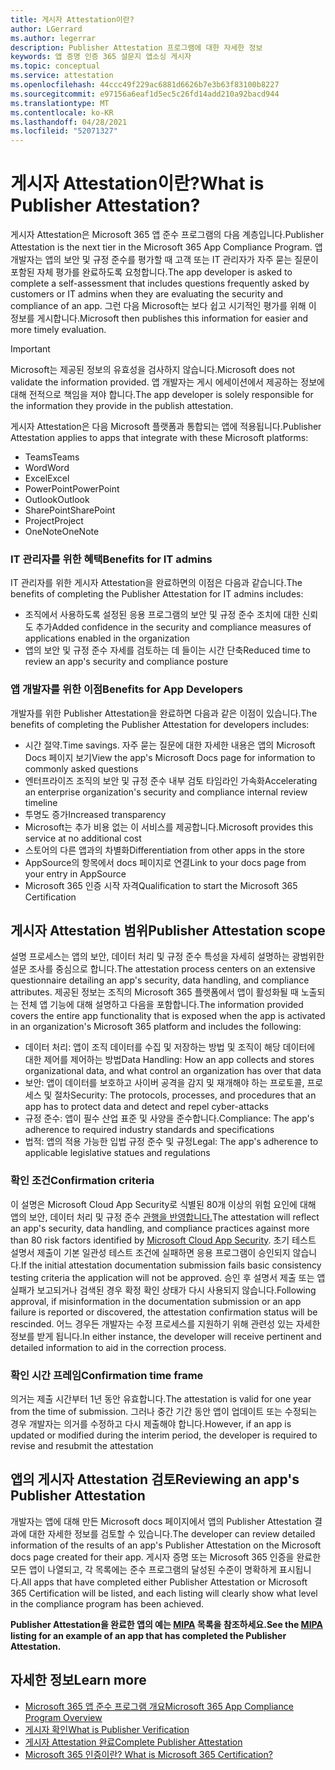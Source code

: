 ```yaml
---
title: 게시자 Attestation이란?
author: LGerrard
ms.author: legerrar
description: Publisher Attestation 프로그램에 대한 자세한 정보
keywords: 앱 증명 인증 365 설문지 앱소싱 게시자
ms.topic: conceptual
ms.service: attestation
ms.openlocfilehash: 44ccc49f229ac6881d6626b7e3b63f83100b8227
ms.sourcegitcommit: e97156a6eaf1d5ec5c26fd14add210a92bacd944
ms.translationtype: MT
ms.contentlocale: ko-KR
ms.lasthandoff: 04/28/2021
ms.locfileid: "52071327"
---
```

# <a name="what-is-publisher-attestation"></a><span data-ttu-id="d6380-104">게시자 Attestation이란?</span><span class="sxs-lookup"><span data-stu-id="d6380-104">What is Publisher Attestation?</span></span>

<span data-ttu-id="d6380-105">게시자 Attestation은 Microsoft 365 앱 준수 프로그램의 다음 계층입니다.</span><span class="sxs-lookup"><span data-stu-id="d6380-105">Publisher Attestation is the next tier in the Microsoft 365 App Compliance Program.</span></span> <span data-ttu-id="d6380-106">앱 개발자는 앱의 보안 및 규정 준수를 평가할 때 고객 또는 IT 관리자가 자주 묻는 질문이 포함된 자체 평가를 완료하도록 요청합니다.</span><span class="sxs-lookup"><span data-stu-id="d6380-106">The app developer is asked to complete a self-assessment that includes questions frequently asked by customers or IT admins when they are evaluating the security and compliance of an app.</span></span> <span data-ttu-id="d6380-107">그런 다음 Microsoft는 보다 쉽고 시기적인 평가를 위해 이 정보를 게시합니다.</span><span class="sxs-lookup"><span data-stu-id="d6380-107">Microsoft then publishes this information for easier and more timely evaluation.</span></span>

> [!IMPORTANT]
> <span data-ttu-id="d6380-108">Microsoft는 제공된 정보의 유효성을 검사하지 않습니다.</span><span class="sxs-lookup"><span data-stu-id="d6380-108">Microsoft does not validate the information provided.</span></span> <span data-ttu-id="d6380-109">앱 개발자는 게시 에세이션에서 제공하는 정보에 대해 전적으로 책임을 져야 합니다.</span><span class="sxs-lookup"><span data-stu-id="d6380-109">The app developer is solely responsible for the information they provide in the publish attestation.</span></span> 

<span data-ttu-id="d6380-110">게시자 Attestation은 다음 Microsoft 플랫폼과 통합되는 앱에 적용됩니다.</span><span class="sxs-lookup"><span data-stu-id="d6380-110">Publisher Attestation applies to apps that integrate with these Microsoft platforms:</span></span>
- <span data-ttu-id="d6380-111">Teams</span><span class="sxs-lookup"><span data-stu-id="d6380-111">Teams</span></span>
- <span data-ttu-id="d6380-112">Word</span><span class="sxs-lookup"><span data-stu-id="d6380-112">Word</span></span>
- <span data-ttu-id="d6380-113">Excel</span><span class="sxs-lookup"><span data-stu-id="d6380-113">Excel</span></span>
- <span data-ttu-id="d6380-114">PowerPoint</span><span class="sxs-lookup"><span data-stu-id="d6380-114">PowerPoint</span></span> 
- <span data-ttu-id="d6380-115">Outlook</span><span class="sxs-lookup"><span data-stu-id="d6380-115">Outlook</span></span>
- <span data-ttu-id="d6380-116">SharePoint</span><span class="sxs-lookup"><span data-stu-id="d6380-116">SharePoint</span></span>
- <span data-ttu-id="d6380-117">Project</span><span class="sxs-lookup"><span data-stu-id="d6380-117">Project</span></span>
- <span data-ttu-id="d6380-118">OneNote</span><span class="sxs-lookup"><span data-stu-id="d6380-118">OneNote</span></span>

### <a name="benefits-for-it-admins"></a><span data-ttu-id="d6380-119">IT 관리자를 위한 혜택</span><span class="sxs-lookup"><span data-stu-id="d6380-119">Benefits for IT admins</span></span>
<span data-ttu-id="d6380-120">IT 관리자를 위한 게시자 Attestation을 완료하면의 이점은 다음과 같습니다.</span><span class="sxs-lookup"><span data-stu-id="d6380-120">The benefits of completing the Publisher Attestation for IT admins includes:</span></span>
-   <span data-ttu-id="d6380-121">조직에서 사용하도록 설정된 응용 프로그램의 보안 및 규정 준수 조치에 대한 신뢰도 추가</span><span class="sxs-lookup"><span data-stu-id="d6380-121">Added confidence in the security and compliance measures of applications enabled in the organization</span></span>
-   <span data-ttu-id="d6380-122">앱의 보안 및 규정 준수 자세를 검토하는 데 들이는 시간 단축</span><span class="sxs-lookup"><span data-stu-id="d6380-122">Reduced time to review an app's security and compliance posture</span></span>

### <a name="benefits-for-app-developers"></a><span data-ttu-id="d6380-123">앱 개발자를 위한 이점</span><span class="sxs-lookup"><span data-stu-id="d6380-123">Benefits for App Developers</span></span> 
<span data-ttu-id="d6380-124">개발자를 위한 Publisher Attestation을 완료하면 다음과 같은 이점이 있습니다.</span><span class="sxs-lookup"><span data-stu-id="d6380-124">The benefits of completing the Publisher Attestation for developers includes:</span></span> 
-   <span data-ttu-id="d6380-125">시간 절약.</span><span class="sxs-lookup"><span data-stu-id="d6380-125">Time savings.</span></span> <span data-ttu-id="d6380-126">자주 묻는 질문에 대한 자세한 내용은 앱의 Microsoft Docs 페이지 보기</span><span class="sxs-lookup"><span data-stu-id="d6380-126">View the app's Microsoft Docs page for information to commonly asked questions</span></span>
-   <span data-ttu-id="d6380-127">엔터프라이즈 조직의 보안 및 규정 준수 내부 검토 타임라인 가속화</span><span class="sxs-lookup"><span data-stu-id="d6380-127">Accelerating an enterprise organization's security and compliance internal review timeline</span></span>
-   <span data-ttu-id="d6380-128">투명도 증가</span><span class="sxs-lookup"><span data-stu-id="d6380-128">Increased transparency</span></span>
- <span data-ttu-id="d6380-129">Microsoft는 추가 비용 없는 이 서비스를 제공합니다.</span><span class="sxs-lookup"><span data-stu-id="d6380-129">Microsoft provides this service at no additional cost</span></span>
-   <span data-ttu-id="d6380-130">스토어의 다른 앱과의 차별화</span><span class="sxs-lookup"><span data-stu-id="d6380-130">Differentiation from other apps in the store</span></span>
-   <span data-ttu-id="d6380-131">AppSource의 항목에서 docs 페이지로 연결</span><span class="sxs-lookup"><span data-stu-id="d6380-131">Link to your docs page from your entry in AppSource</span></span>
-   <span data-ttu-id="d6380-132">Microsoft 365 인증 시작 자격</span><span class="sxs-lookup"><span data-stu-id="d6380-132">Qualification to start the Microsoft 365 Certification</span></span>


## <a name="publisher-attestation-scope"></a><span data-ttu-id="d6380-133">게시자 Attestation 범위</span><span class="sxs-lookup"><span data-stu-id="d6380-133">Publisher Attestation scope</span></span>

<span data-ttu-id="d6380-134">설명 프로세스는 앱의 보안, 데이터 처리 및 규정 준수 특성을 자세히 설명하는 광범위한 설문 조사를 중심으로 합니다.</span><span class="sxs-lookup"><span data-stu-id="d6380-134">The attestation process centers on an extensive questionnaire detailing an app's security, data handling, and compliance attributes.</span></span> <span data-ttu-id="d6380-135">제공된 정보는 조직의 Microsoft 365 플랫폼에서 앱이 활성화될 때 노출되는 전체 앱 기능에 대해 설명하고 다음을 포함합니다.</span><span class="sxs-lookup"><span data-stu-id="d6380-135">The information provided covers the entire app functionality that is exposed when the app is activated in an organization's Microsoft 365 platform and includes the following:</span></span>

- <span data-ttu-id="d6380-136">데이터 처리: 앱이 조직 데이터를 수집 및 저장하는 방법 및 조직이 해당 데이터에 대한 제어를 제어하는 방법</span><span class="sxs-lookup"><span data-stu-id="d6380-136">Data Handling: How an app collects and stores organizational data, and what control an organization has over that data</span></span>
- <span data-ttu-id="d6380-137">보안: 앱이 데이터를 보호하고 사이버 공격을 감지 및 재개해야 하는 프로토콜, 프로세스 및 절차</span><span class="sxs-lookup"><span data-stu-id="d6380-137">Security: The protocols, processes, and procedures that an app has to protect data and detect and repel cyber-attacks</span></span>
- <span data-ttu-id="d6380-138">규정 준수: 앱이 필수 산업 표준 및 사양을 준수합니다.</span><span class="sxs-lookup"><span data-stu-id="d6380-138">Compliance: The app's adherence to required industry standards and specifications</span></span>
- <span data-ttu-id="d6380-139">법적: 앱의 적용 가능한 입법 규정 준수 및 규정</span><span class="sxs-lookup"><span data-stu-id="d6380-139">Legal: The app's adherence to applicable legislative statues and regulations</span></span>

### <a name="confirmation-criteria"></a><span data-ttu-id="d6380-140">확인 조건</span><span class="sxs-lookup"><span data-stu-id="d6380-140">Confirmation criteria</span></span>

<span data-ttu-id="d6380-141">이 설명은 Microsoft Cloud App Security로 식별된 80개 이상의 위험 요인에 대해 앱의 보안, 데이터 처리 및 규정 준수 [관행을 반영합니다.](https://www.microsoft.com/microsoft-365/enterprise-mobility-security/cloud-app-security)</span><span class="sxs-lookup"><span data-stu-id="d6380-141">The attestation will reflect an app's security, data handling, and compliance practices against more than 80 risk factors identified by [Microsoft Cloud App Security](https://www.microsoft.com/microsoft-365/enterprise-mobility-security/cloud-app-security).</span></span> <span data-ttu-id="d6380-142">초기 테스트 설명서 제출이 기본 일관성 테스트 조건에 실패하면 응용 프로그램이 승인되지 않습니다.</span><span class="sxs-lookup"><span data-stu-id="d6380-142">If the initial attestation documentation submission fails basic consistency testing criteria the application will not be approved.</span></span> <span data-ttu-id="d6380-143">승인 후 설명서 제출 또는 앱 실패가 보고되거나 검색된 경우 확정 확인 상태가 다시 사용되지 않습니다.</span><span class="sxs-lookup"><span data-stu-id="d6380-143">Following approval, if misinformation in the documentation submission or an app failure is reported or discovered, the attestation confirmation status will be rescinded.</span></span> <span data-ttu-id="d6380-144">어느 경우든 개발자는 수정 프로세스를 지원하기 위해 관련성 있는 자세한 정보를 받게 됩니다.</span><span class="sxs-lookup"><span data-stu-id="d6380-144">In either instance, the developer will receive pertinent and detailed information to aid in the correction process.</span></span>

### <a name="confirmation-time-frame"></a><span data-ttu-id="d6380-145">확인 시간 프레임</span><span class="sxs-lookup"><span data-stu-id="d6380-145">Confirmation time frame</span></span>

<span data-ttu-id="d6380-146">의거는 제출 시간부터 1년 동안 유효합니다.</span><span class="sxs-lookup"><span data-stu-id="d6380-146">The attestation is valid for one year from the time of submission.</span></span> <span data-ttu-id="d6380-147">그러나 중간 기간 동안 앱이 업데이트 또는 수정되는 경우 개발자는 의거를 수정하고 다시 제출해야 합니다.</span><span class="sxs-lookup"><span data-stu-id="d6380-147">However, if an app is updated or modified during the interim period, the developer is required to revise and resubmit the attestation</span></span>

## <a name="reviewing-an-apps-publisher-attestation"></a><span data-ttu-id="d6380-148">앱의 게시자 Attestation 검토</span><span class="sxs-lookup"><span data-stu-id="d6380-148">Reviewing an app's Publisher Attestation</span></span>

<span data-ttu-id="d6380-149">개발자는 앱에 대해 만든 Microsoft docs 페이지에서 앱의 Publisher Attestation 결과에 대한 자세한 정보를 검토할 수 있습니다.</span><span class="sxs-lookup"><span data-stu-id="d6380-149">The developer can review detailed information of the results of an app's Publisher Attestation on the Microsoft docs page created for their app.</span></span> <span data-ttu-id="d6380-150">게시자 증명 또는 Microsoft 365 인증을 완료한 모든 앱이 나열되고, 각 목록에는 준수 프로그램의 달성된 수준이 명확하게 표시됩니다.</span><span class="sxs-lookup"><span data-stu-id="d6380-150">All apps that have completed either Publisher Attestation or Microsoft 365 Certification will be listed, and each listing will clearly show what level in the compliance program has been achieved.</span></span>

<span data-ttu-id="d6380-151">**Publisher Attestation을 완료한 앱의 예는 [MIPA](https://docs.microsoft.com/microsoft-365-app-certification/teams/iglobe-mipa-your-personal-assistant?pivots=mcas) 목록을 참조하세요.**</span><span class="sxs-lookup"><span data-stu-id="d6380-151">**See the [MIPA](https://docs.microsoft.com/microsoft-365-app-certification/teams/iglobe-mipa-your-personal-assistant?pivots=mcas) listing for an example of an app that has completed the Publisher Attestation.**</span></span> 

## <a name="learn-more"></a><span data-ttu-id="d6380-152">자세한 정보</span><span class="sxs-lookup"><span data-stu-id="d6380-152">Learn more</span></span>

* [<span data-ttu-id="d6380-153">Microsoft 365 앱 준수 프로그램 개요</span><span class="sxs-lookup"><span data-stu-id="d6380-153">Microsoft 365 App Compliance Program Overview</span></span>](~/overview.md)
* [<span data-ttu-id="d6380-154">게시자 확인</span><span class="sxs-lookup"><span data-stu-id="d6380-154">What is Publisher Verification</span></span>](https://docs.microsoft.com/azure/active-directory/develop/publisher-verification-overview)
* [<span data-ttu-id="d6380-155">게시자 Attestation 완료</span><span class="sxs-lookup"><span data-stu-id="d6380-155">Complete Publisher Attestation</span></span>](~/docs/attestation.md)  
* [<span data-ttu-id="d6380-156">Microsoft 365 인증이란? </span><span class="sxs-lookup"><span data-stu-id="d6380-156">What is Microsoft 365 Certification? </span></span>](~/docs/enterprise-app-certification-guide.md)
